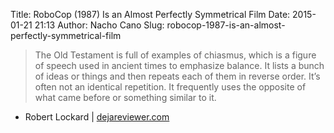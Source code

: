 Title: RoboCop (1987) Is an Almost Perfectly Symmetrical Film
Date: 2015-01-21 21:13
Author: Nacho Cano
Slug: robocop-1987-is-an-almost-perfectly-symmetrical-film

> The Old Testament is full of examples of chiasmus, which is a figure
> of speech used in ancient times to emphasize balance. It lists a bunch
> of ideas or things and then repeats each of them in reverse order.
> It’s often not an identical repetition. It frequently uses the
> opposite of what came before or something similar to it.

- Robert Lockard | [dejareviewer.com][]

  [dejareviewer.com]: http://dejareviewer.com/2014/04/29/cinematic-chiasmus-robocop-is-almost-perfectly-symmetrical-film/
    "RoboCop (1987) Is an Almost Perfectly Symmetrical Film"
